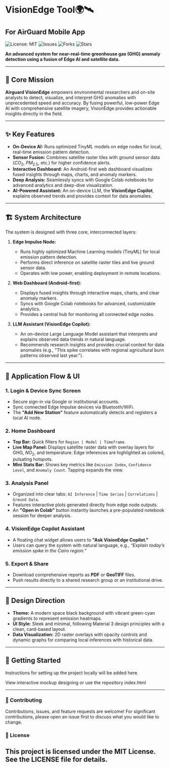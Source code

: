 # VisionEdge Tool🌍🛰️
## For AirGuard Mobile App
![License: MIT](https://img.shields.io/badge/License-MIT-yellow.svg)
![Issues](https://img.shields.io/github/issues/aimtyaem/visionedge)
![Forks](https://img.shields.io/github/forks/aimtyaem/visionedge)
![Stars](https://img.shields.io/github/stars/aimtyaem/visionedge)

**An advanced system for near-real-time greenhouse gas (GHG) anomaly detection using a fusion of Edge AI and satellite data.**



---

## 🎯 Core Mission

**Airguard VisionEdge** empowers environmental researchers and on-site analysts to detect, visualize, and interpret GHG anomalies with unprecedented speed and accuracy. By fusing powerful, low-power Edge AI with comprehensive satellite imagery, VisionEdge provides actionable insights directly in the field.

---

## ✨ Key Features

* **On-Device AI:** Runs optimized TinyML models on edge nodes for local, real-time emission pattern detection.
* **Sensor Fusion:** Combines satellite raster tiles with ground sensor data ($CO_2$, $PM_{2.5}$, etc.) for higher confidence alerts.
* **Interactive Dashboard:** An Android-first web dashboard visualizes fused insights through maps, charts, and anomaly markers.
* **Deep Analysis:** Seamlessly syncs with Google Colab notebooks for advanced analytics and deep-dive visualization.
* **AI-Powered Assistant:** An on-device LLM, the **VisionEdge Copilot**, explains observed trends and provides context for data anomalies.

---

## 🏗️ System Architecture

The system is designed with three core, interconnected layers:

1.  **Edge Impulse Node:**
    * Runs highly optimized Machine Learning models (TinyML) for local emission pattern detection.
    * Performs direct inference on satellite raster tiles and live ground sensor data.
    * Operates with low power, enabling deployment in remote locations.

2.  **Web Dashboard (Android-first):**
    * Displays fused insights through interactive maps, charts, and clear anomaly markers.
    * Syncs with Google Colab notebooks for advanced, customizable analytics.
    * Provides a central hub for monitoring all connected edge nodes.

3.  **LLM Assistant (VisionEdge Copilot):**
    * An on-device Large Language Model assistant that interprets and explains observed data trends in natural language.
    * Recommends research insights and provides crucial context for data anomalies (e.g., "This spike correlates with regional agricultural burn patterns observed last year.").

---

## 📱 Application Flow & UI

### **1. Login & Device Sync Screen**
* Secure sign-in via Google or institutional accounts.
* Sync connected Edge Impulse devices via Bluetooth/WiFi.
* The **"Add New Station"** feature automatically detects and registers a local AI node.

### **2. Home Dashboard**
* **Top Bar:** Quick filters for `Region | Model | Timeframe`.
* **Live Map Panel:** Displays satellite raster data with overlay layers for GHG, $NO_2$, and temperature. Edge inferences are highlighted as colored, pulsating hotspots.
* **Mini Stats Bar:** Shows key metrics like `Emission Index`, `Confidence Level`, and `Anomaly Count`. Tapping expands the view.

### **3. Analysis Panel**
* Organized into clear tabs: `AI Inference` | `Time Series` | `Correlations` | `Ground Data`.
* Features interactive plots generated directly from edge node outputs.
* An **"Open in Colab"** button instantly launches a pre-populated notebook session for deeper analysis.

### **4. VisionEdge Copilot Assistant**
* A floating chat widget allows users to **"Ask VisionEdge Copilot."**
* Users can query the system with natural language, e.g., *“Explain today’s emission spike in the Cairo region.”*

### **5. Export & Share**
* Download comprehensive reports as **PDF** or **GeoTIFF** files.
* Push results directly to a shared research group or an institutional drive.

---

## 🎨 Design Direction

* **Theme:** A modern space black background with vibrant green-cyan gradients to represent emission heatmaps.
* **UI Style:** Sleek and minimal, following Material 3 design principles with a clean, card-based layout.
* **Data Visualization:** 2D raster overlays with opacity controls and dynamic graphs for comparing local inferences with historical data.

---

## 🚀 Getting Started

Instructions for setting up the project locally will be added here.


View interactive mockup designing or use the repository index.html 

---
### 🤝 Contributing
Contributions, issues, and feature requests are welcome! For significant contributions, please open an issue first to discuss what you would like to change.
### 📜 License
**This project is licensed under the MIT License. See the LICENSE file for details.**
---
